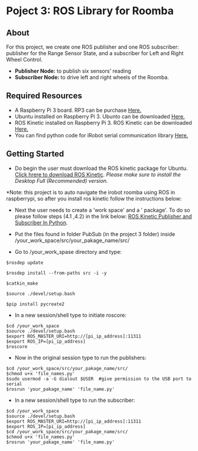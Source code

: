 # Poject 3: ROS Library for Roomba

## About

For this project, we create one ROS publisher and one ROS subscriber: publisher for the Range Sensor State, and a subscriber for Left and Right Wheel Control. 



- **Publisher Node:** to publish six sensors’ reading 
- **Subscriber Node:** to drive left and right wheels of the Roomba.

## Required Resources 
 
- A Raspberry Pi 3 board. RP3 can be purchase [Here.](https://www.amazon.com/CanaKit-Raspberry-Complete-Starter-Kit/dp/B01C6Q2GSY/ref=pd_cp_147_1?_encoding=UTF8&psc=1&refRID=VNATY560QJRKQD417K2Q)
- Ubuntu installed on Raspberry Pi 3. Ubunto can be downloaded [Here.](https://ubuntu-mate.org/blog/ubuntu-mate-for-raspberry-pi-3/) 
- ROS Kinetic installed on Raspberry Pi 3. ROS Kinetic can be downloaded [Here.](http://wiki.ros.org/kinetic/Installation/Ubuntu)
- You can find python code for iRobot serial communication library [Here.](https://pypi.python.org/pypi/pycreate2/0.7.3)


## Getting Started

- Do begin the user must download the ROS kinetic package for Ubuntu. [Click hrere to download ROS Kinetic](http://wiki.ros.org/kinetic/Installation/Ubuntu). *Please make sure to install the Desktop Full (Recommended) version.*

*Note: this project is to auto navigate the irobot roomba using ROS in raspberrypi, so after you install ros kinetic follow the instructions below:

- Next the user needs to create a 'work space' and a ' package'. To do so please follow steps (4.1 ,4.2) in the link below:
[ROS Kinetic Publisher and Subscriber In Python](https://www.intorobotics.com/ros-kinetic-publisher-and-subscriber-in-python/).

- Put the files found in folder PubSub (in the project 3 folder) inside /your_work_space/src/your_pakage_name/src/

- Go to /your_work_spase directory and type:
```
$rosdep update

$rosdep install --from-paths src -i -y

$catkin_make

$source ./devel/setup.bash

$pip install pycreate2
```
- In a new session/shell type to initiate roscore:
```
$cd /your_work_space
$source ./devel/setup.bash
$export ROS_MASTER_URI=http://[pi_ip_address]:11311
$export ROS_IP=[pi_ip_address]
$roscore
```
- Now in the original session type to run the publishers:
```
$cd /your_work_space/src/your_pakage_name/src/
$chmod u+x 'file_names.py'
$sudo usermod -a -G dialout $USER  #give permission to the USB port to serial
$rosrun 'your_pakage_name' 'file_name.py'
```
- In a new session/shell type to run the subscriber:
```
$cd /your_work_space
$source ./devel/setup.bash
$export ROS_MASTER_URI=http://[pi_ip_address]:11311
$export ROS_IP=[pi_ip_address]
$cd /your_work_space/src/your_pakage_name/src/
$chmod u+x 'file_names.py'
$rosrun 'your_pakage_name' 'file_name.py'
```



